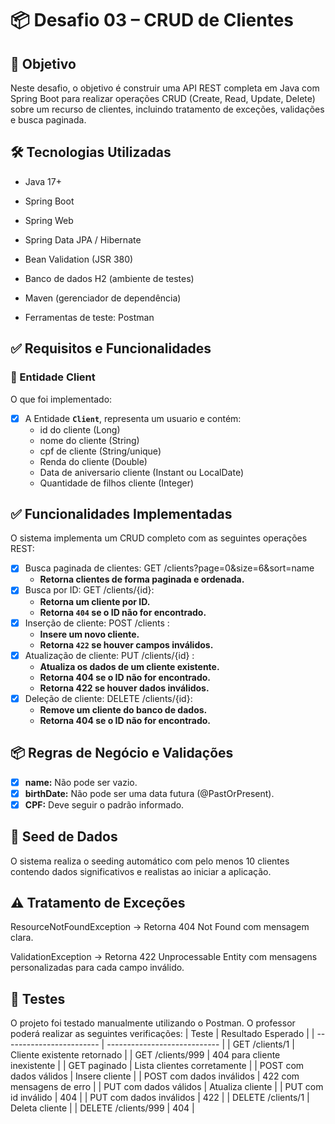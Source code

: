 # 📦 Desafio 03 – CRUD de Clientes

## 🎯 Objetivo
Neste desafio, o objetivo é construir uma API REST completa em Java com Spring Boot para realizar operações CRUD (Create, Read, Update, Delete) sobre um recurso de clientes, incluindo tratamento de exceções, validações e busca paginada.

## 🛠 Tecnologias Utilizadas

- Java 17+

- Spring Boot

- Spring Web

- Spring Data JPA / Hibernate

- Bean Validation (JSR 380)

- Banco de dados H2 (ambiente de testes)

- Maven (gerenciador de dependência)

- Ferramentas de teste: Postman

## ✅ Requisitos e Funcionalidades

### 📄 Entidade Client
O que foi implementado:

- [x] A Entidade **`Client`**, representa um usuario e contém:
  - id do cliente (Long)
  - nome do cliente (String)
  - cpf de cliente (String/unique)
  - Renda do cliente (Double)
  - Data de aniversario cliente (Instant ou LocalDate)
  - Quantidade de filhos cliente (Integer)

## ✅ Funcionalidades Implementadas

O sistema implementa um CRUD completo com as seguintes operações REST:

- [x] Busca paginada de clientes: GET /clients?page=0&size=6&sort=name
   - **Retorna clientes de forma paginada e ordenada.**
- [x] Busca por ID: GET /clients/{id}:
   - **Retorna um cliente por ID.**
   - **Retorna **`404`** se o ID não for encontrado.**
- [x] Inserção de cliente: POST /clients :
   - **Insere um novo cliente.**
   - **Retorna **`422`** se houver campos inválidos.**
- [x] Atualização de cliente: PUT /clients/{id} :
   - **Atualiza os dados de um cliente existente.**
   - **Retorna 404 se o ID não for encontrado.**
   - **Retorna 422 se houver dados inválidos.**
- [x] Deleção de cliente: DELETE /clients/{id}:
   - **Remove um cliente do banco de dados.**
   - **Retorna 404 se o ID não for encontrado.**

## 📦 Regras de Negócio e Validações
- [x] **name:** Não pode ser vazio.
- [x] **birthDate:** Não pode ser uma data futura (@PastOrPresent).
- [x] **CPF:** Deve seguir o padrão informado.

## 🧪 Seed de Dados
O sistema realiza o seeding automático com pelo menos 10 clientes contendo dados significativos e realistas ao iniciar a aplicação.

## ⚠️ Tratamento de Exceções
ResourceNotFoundException → Retorna 404 Not Found com mensagem clara.

ValidationException → Retorna 422 Unprocessable Entity com mensagens personalizadas para cada campo inválido.

## 🧪 Testes
O projeto foi testado manualmente utilizando o Postman. O professor poderá realizar as seguintes verificações:
| Teste                    | Resultado Esperado           |
| ------------------------ | ---------------------------- |
| GET /clients/1           | Cliente existente retornado  |
| GET /clients/999         | 404 para cliente inexistente |
| GET paginado             | Lista clientes corretamente  |
| POST com dados válidos   | Insere cliente               |
| POST com dados inválidos | 422 com mensagens de erro    |
| PUT com dados válidos    | Atualiza cliente             |
| PUT com id inválido      | 404                          |
| PUT com dados inválidos  | 422                          |
| DELETE /clients/1        | Deleta cliente               |
| DELETE /clients/999      | 404                          |




